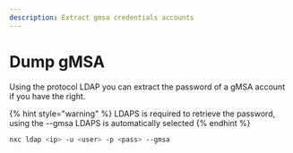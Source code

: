 ```yaml
---
description: Extract gmsa credentials accounts
---
```


# Dump gMSA

Using the protocol LDAP you can extract the password of a gMSA account if you have the right.

{% hint style="warning" %}
LDAPS is required to retrieve the password, using the --gmsa LDAPS is automatically selected
{% endhint %}

```bash
nxc ldap <ip> -u <user> -p <pass> --gmsa
```
